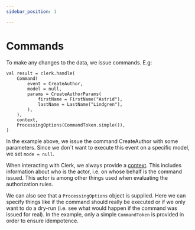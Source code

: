```yaml
---
sidebar_position: 1

---
```


# Commands

To make any changes to the data, we issue commands. E.g:

```
val result = clerk.handle(
    Command(
        event = CreateAuthor,
        model = null,
        params = CreateAuthorParams(
            firstName = FirstName("Astrid"),
            lastName = LastName("Lindgren"),
        ),
    ),
    context,
    ProcessingOptions(CommandToken.simple()),
)
```

In the example above, we issue the command CreateAuthor with some parameters. 
Since we don´t want to execute this event on a specific model, we set `mode = null`.

When interacting with Clerk, we always provide a [context](/docs/building-config/context). This includes information about who is the actor, i.e. 
on whose behalf is the command issued. This actor is among other things used when evaluating the authorization rules.

We can also see that a `ProcessingOptions` object is supplied. Here we can specify things like if the command should
really be executed or if we only want to do a dry-run (i.e. see what would happen if the command was issued for real).
In the example, only a simple `CommandToken` is provided in order to ensure idempotence.

